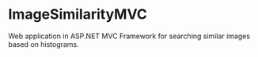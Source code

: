 # ImageSimilarityMVC
Web application in ASP.NET MVC Framework for searching similar images based on histograms.
